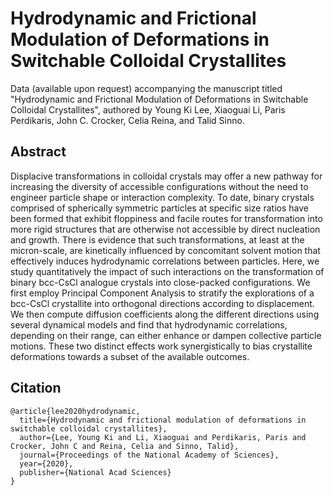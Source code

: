 # Hydrodynamic and Frictional Modulation of Deformations in Switchable Colloidal Crystallites

Data (available upon request) accompanying the manuscript titled "Hydrodynamic and Frictional Modulation of Deformations in
Switchable Colloidal Crystallites", authored by Young Ki Lee, Xiaoguai Li, Paris Perdikaris, John C. Crocker, Celia Reina,
and Talid Sinno.

## Abstract
Displacive transformations in colloidal crystals may offer a new pathway for increasing the
diversity of accessible configurations without the need to engineer particle shape or interaction
complexity. To date, binary crystals comprised of spherically symmetric particles at specific size
ratios have been formed that exhibit floppiness and facile routes for transformation into more rigid
structures that are otherwise not accessible by direct nucleation and growth. There is evidence
that such transformations, at least at the micron-scale, are kinetically influenced by concomitant
solvent motion that effectively induces hydrodynamic correlations between particles. Here, we
study quantitatively the impact of such interactions on the transformation of binary bcc-CsCl
analogue crystals into close-packed configurations. We first employ Principal Component
Analysis to stratify the explorations of a bcc-CsCl crystallite into orthogonal directions according
to displacement. We then compute diffusion coefficients along the different directions using
several dynamical models and find that hydrodynamic correlations, depending on their range, can
either enhance or dampen collective particle motions. These two distinct effects work
synergistically to bias crystallite deformations towards a subset of the available outcomes.

## Citation

    @article{lee2020hydrodynamic,
      title={Hydrodynamic and frictional modulation of deformations in switchable colloidal crystallites},
      author={Lee, Young Ki and Li, Xiaoguai and Perdikaris, Paris and Crocker, John C and Reina, Celia and Sinno, Talid},
      journal={Proceedings of the National Academy of Sciences},
      year={2020},
      publisher={National Acad Sciences}
    }
